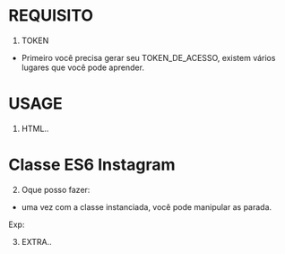 # REQUISITO 

1) TOKEN
  - Primeiro você precisa gerar seu TOKEN_DE_ACESSO, existem vários lugares que você pode aprender.

# USAGE
1) HTML..
<script type="text/html">
<html>
<head>
	<title>Classe ES6 Instagram</title>
	<meta http-equiv="Content-Type" content="text/html; charset=utf-8">
	<script type="text/javascript" src="js/instagram.js" charset="utf-8"></script>
</head>
<body>
	<h1>Classe ES6 Instagram</h1>
	<div id="postagensInstagram"></div>
	<script>
		var TOKEN_INSTAGRAN = 'SEU_TOKEN_AQUI';
		var i = new Instagram(TOKEN_INSTAGRAN);
		i.go();
	</script>
</body>
</html>
</script>

2) Oque posso fazer:
  - uma vez com a classe instanciada, você pode manipular as parada.
  
   Exp:
<script type="text/html">
<script>
   var insta = new Instagra(TOKEN_INSTAGRAM);

    insta.count = 3; 
      // Irá exibir somente as ultimas 3 publicaçes
    
    insta.mascara = '<h1>{{nome}}</h1><p><img src="{{imagem}}" alt="{{nome}}" /></p>';
      // Irá exibir o NOME e a IMAGEM da publicação
     
    insta.renderTo = 'ID_ELEMENTO';
      // Irá apontar PELO ID para qual elemento no DOM irá renderizar os dados
     
    insta.go();
      // Irá renderizar no DOM
</script>
</script>

3) EXTRA..

<script type="text/html">
<script>
  insta.getFetch;
    // Retorna os dados da ultima requisição
  
  insta.getCount;
    // Retorna o valor da quantidade da última requisição
  
  insta.getToken;
    // Retorna o Token
    
  insta.getRenderto;
    // Retorna o último elemento que foi renderizado
    
  insta.getMascara;
     // Retorna o HTML que irá ser renderizado os dados
</script>
</script>
